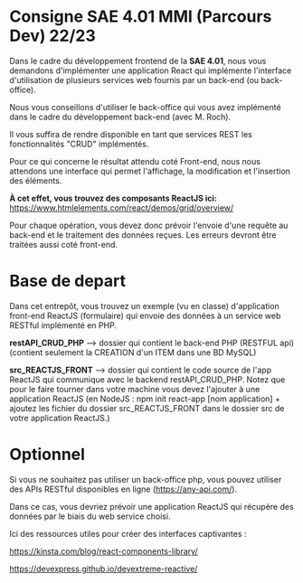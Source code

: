 
# Consigne SAE 4.01 MMI (Parcours Dev) 22/23 

Dans le cadre du développement frontend de la **SAE 4.01**, nous vous demandons d'implémenter une application React qui implémente l'interface d'utilisation de plusieurs services web fournis par un back-end (ou back-office).

Nous vous conseillons d'utiliser le back-office qui vous avez implémenté dans le cadre du développement back-end (avec M. Roch).  

Il vous suffira de rendre disponible en tant que services REST les fonctionnalités "CRUD" implémentés.  

Pour ce qui concerne le résultat attendu coté Front-end, nous nous attendons une interface qui permet l'affichage, la modification et l'insertion des éléments.

**À cet effet, vous trouvez des composants ReactJS ici:**  https://www.htmlelements.com/react/demos/grid/overview/

Pour chaque opération, vous devez donc prévoir l'envoie d'une requête au back-end et le traitement des données reçues. Les erreurs devront être traitées aussi coté front-end.

# Base de depart

Dans cet entrepôt, vous trouvez un exemple (vu en classe) d'application front-end ReactJS (formulaire) qui envoie des données à un service web RESTful implémenté en PHP.

**restAPI_CRUD_PHP** --> dossier qui contient le back-end PHP (RESTFUL api) (contient seulement la CREATION d'un ITEM dans une BD MySQL)

**src_REACTJS_FRONT** --> dossier qui contient le code source de l'app ReactJS qui communique avec le backend restAPI_CRUD_PHP. Notez que pour le faire tourner dans votre machine vous devez l'ajouter à une application ReactJS (en NodeJS : npm init react-app [nom application] + ajoutez les fichier du dossier src_REACTJS_FRONT dans le dossier src de votre application ReactJS.)

# Optionnel

Si vous ne souhaitez pas utiliser un back-office php, vous pouvez utiliser des APIs RESTful disponibles en ligne (https://any-api.com/).

Dans ce cas, vous devriez prévoir une application ReactJS qui récupère des données par le biais du web service choisi.  

Ici des ressources utiles pour créer des interfaces captivantes :

https://kinsta.com/blog/react-components-library/

https://devexpress.github.io/devextreme-reactive/

